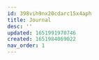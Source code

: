 ```yaml
---
id: 398vih9nx20cdarc15x4aph
title: Journal
desc: ''
updated: 1651991970746
created: 1651984069022
nav_order: 1
---
```


